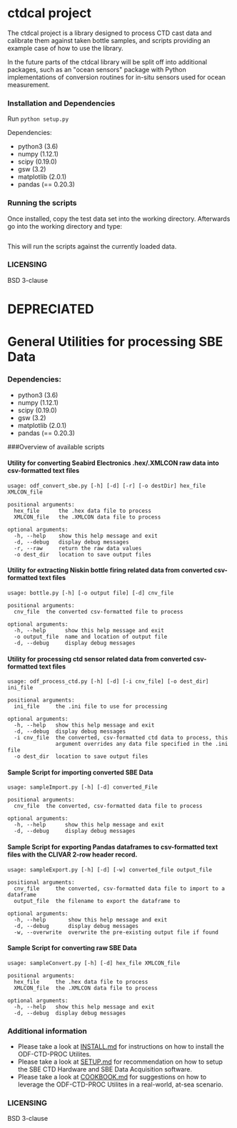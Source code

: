 # ctdcal project

The ctdcal project is a library designed to process CTD cast data and calibrate
them against taken bottle samples, and scripts providing an example case of how
to use the library.

In the future parts of the ctdcal library will be split off into additional packages,
such as an "ocean sensors" package with Python implementations of conversion routines
for in-situ sensors used for ocean measurement.

### Installation and Dependencies
Run ```python setup.py```

Dependencies:
 - python3 (3.6)
 - numpy (1.12.1)
 - scipy (0.19.0)
 - gsw (3.2)
 - matplotlib (2.0.1)
 - pandas (== 0.20.3)

### Running the scripts
Once installed, copy the test data set into the working directory.
Afterwards go into the working directory and type:
```odf_process_all.py
```
This will run the scripts against the currently loaded data.

### LICENSING
BSD 3-clause


# DEPRECIATED

# General Utilities for processing SBE Data

### Dependencies:
 - python3 (3.6)
 - numpy (1.12.1)
 - scipy (0.19.0)
 - gsw (3.2)
 - matplotlib (2.0.1)
 - pandas (== 0.20.3)

###Overview of available scripts
#### Utility for converting Seabird Electronics .hex/.XMLCON raw data into csv-formatted text files
```
usage: odf_convert_sbe.py [-h] [-d] [-r] [-o destDir] hex_file XMLCON_file

positional arguments:
  hex_file      the .hex data file to process
  XMLCON_file   the .XMLCON data file to process

optional arguments:
  -h, --help    show this help message and exit
  -d, --debug   display debug messages
  -r, --raw     return the raw data values
  -o dest_dir   location to save output files
```

#### Utility for extracting Niskin bottle firing related data from converted csv-formatted text files

```
usage: bottle.py [-h] [-o output file] [-d] cnv_file

positional arguments:
  cnv_file  the converted csv-formatted file to process

optional arguments:
  -h, --help      show this help message and exit
  -o output_file  name and location of output file
  -d, --debug     display debug messages
```

#### Utility for processing ctd sensor related data from converted csv-formatted text files

```
usage: odf_process_ctd.py [-h] [-d] [-i cnv_file] [-o dest_dir] ini_file

positional arguments:
  ini_file     the .ini file to use for processing

optional arguments:
  -h, --help   show this help message and exit
  -d, --debug  display debug messages
  -i cnv_file  the converted, csv-formatted ctd data to process, this
               argument overrides any data file specified in the .ini file
  -o dest_dir  location to save output files
```

#### Sample Script for importing converted SBE Data
```
usage: sampleImport.py [-h] [-d] converted_File

positional arguments:
  cnv_file  the converted, csv-formatted data file to process

optional arguments:
  -h, --help      show this help message and exit
  -d, --debug     display debug messages
```  

#### Sample Script for exporting Pandas dataframes to csv-formatted text files with the CLIVAR 2-row header record.

```
usage: sampleExport.py [-h] [-d] [-w] converted_file output_file

positional arguments:
  cnv_file     the converted, csv-formatted data file to import to a dataframe
  output_file  the filename to export the dataframe to

optional arguments:
  -h, --help       show this help message and exit
  -d, --debug      display debug messages
  -w, --overwrite  overwrite the pre-existing output file if found
```

#### Sample Script for converting raw SBE Data
```
usage: sampleConvert.py [-h] [-d] hex_file XMLCON_file

positional arguments:
  hex_file     the .hex data file to process
  XMLCON_file  the .XMLCON data file to process

optional arguments:
  -h, --help   show this help message and exit
  -d, --debug  display debug messages
```

### Additional information
 - Please take a look at [INSTALL.md](./INSTALL.md) for instructions on how to install the ODF-CTD-PROC Utilites.
 - Please take a look at [SETUP.md](./SETUP.md) for recommendation on how to setup the SBE CTD Hardware and SBE Data Acquisition software.
 - Please take a look at [COOKBOOK.md](./COOKBOOK.md) for suggestions on how to leverage the ODF-CTD-PROC Utilites in a real-world, at-sea scenario.

### LICENSING
BSD 3-clause
